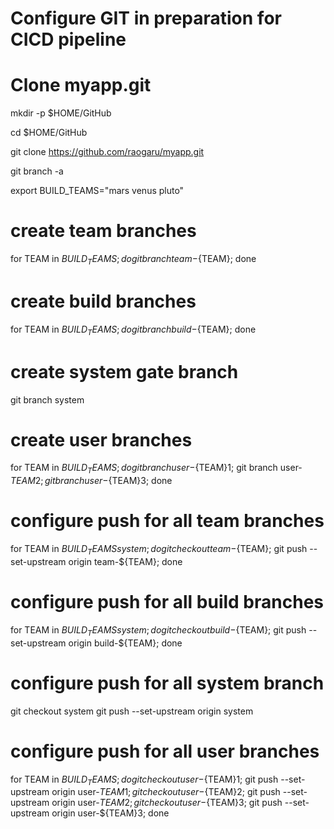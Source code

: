 # ######################################################################
# Configure GIT in preparation for CICD pipeline
# ######################################################################

# Clone myapp.git
mkdir -p $HOME/GitHub

cd $HOME/GitHub

git clone https://github.com/raogaru/myapp.git

git branch -a

export BUILD_TEAMS="mars venus pluto"

# create team branches
for TEAM in ${BUILD_TEAMS}; do git branch team-${TEAM}; done

# create build branches
for TEAM in ${BUILD_TEAMS}; do git branch build-${TEAM}; done

# create system gate branch
git branch system

# create user branches
for TEAM in ${BUILD_TEAMS}; do git branch user-${TEAM}1;  git branch user-${TEAM}2;  git branch user-${TEAM}3; done

# configure push for all team branches
for TEAM in ${BUILD_TEAMS} system; do git checkout team-${TEAM};  git push --set-upstream origin team-${TEAM}; done

# configure push for all build branches
for TEAM in ${BUILD_TEAMS} system; do git checkout build-${TEAM};  git push --set-upstream origin build-${TEAM}; done

# configure push for all system branch
git checkout system
git push --set-upstream origin system

# configure push for all user branches
for TEAM in ${BUILD_TEAMS} ; 
do 
git checkout user-${TEAM}1; 
git push --set-upstream origin user-${TEAM}1; 
git checkout user-${TEAM}2; 
git push --set-upstream origin user-${TEAM}2;
git checkout user-${TEAM}3;
git push --set-upstream origin user-${TEAM}3;
done



